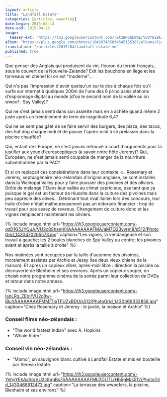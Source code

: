 ```yaml
---
layout: article
title: "Landfall Estate"
categories: [articles, wwoofing]
date-begin: 2015-04-13
date-end: 2015-04-28
image: 
  teaser-ext: "https://lh3.googleusercontent.com/-Bt2BHGGLWbE/VU2Y8iBkJuI/AAAAAAAAFFc/YGFyZ6cwNi4/s640/IMG_3188.JPG"
album: "https://plus.google.com/photos/104897435834545155307/albums/6142247041019927633?authkey=CLGLxpSah43ErAE"
translation: "/articles/2015/04/landfall-estate-vo"
published: true
---
```


Que penser des Anglais qui produisent du vin, fleuron du terroir français, sous le couvert de la Nouvelle-Zelande? Exit les bouchons en liège et les tonneaux en chêne! Ici on est "moderne"... 

Qui n'a pas l'impression d'avoir quelqu'un sur le dos à chaque fois qu'il surfe sur internet à quelques 200m de l'une des 6 principales stations d'espionnage digital au monde (d'où le second nom de la vallée où on wwoof : Spy Valley)? 

Qui ne s'est jamais senti dans son assiette mais en a achète quand même 2 juste après un tremblement de terre de magnitude 6,4?

Qui ne se sent pas gâté de se faire servir des burgers, des pizza, des tacos, des hot dog chaque midi et de passer l'après-midi à se prélasser dans la piscine chauffée?

Qui, enfant de l'Europe, ne s'est jamais retrouvé à court d'arguments pour la justifier aux yeux d'eurosceptiques (à savoir notre hôte Jeremy)? Qui, Européen, ne s'est jamais senti coupable de manger de la nourriture subventionnée par la PAC?

Et si on replaçait ces considérations dans leur contexte ☺. Rosemary et Jeremy, septuagénaire néo-zélandais d'origine anglaise, se sont installés dans la Waihopai Valley pour y faire pousser des pivoines et des oliviers. Drôle de mélange ? Dans leur vallée au climat capricieux, pas tant que ça puisque le gel est un facteur de réussite dans la culture des pivoines mais peu apprécié des olives... Détrônant tout rival italien lors des concours, leur huile d'olive n'était malheureusement pas un eldorado financier : trop de travail pour pas assez de revenus. Changement de culture donc et les vignes remplacent maintenant les oliviers. 

{% include image.html url="https://lh3.googleusercontent.com/-qzD1G5JYQuA/VU2c8ShamKI/AAAAAAAAFMA/aM7Q23vvrm8/s512/PhotoGrid_1430470265573.jpg" caption="Les vignes, la vendangeuse et son travail à gauche; les 2 boules blanches de Spy Valley au centre; les pivoines avant et après la taille à droite" %}

Nos matinées sont occupées par la taille d'automne des pivoines, moralement assistés par Archie et Jessy (les deux vieux chiens de la maison). Et après un copieux dîner, après-midi libre : direction la piscine ou découverte de Blenheim et ses environs. Après un copieux souper, on choisit notre programme cinéma de la soirée parmi leur collection de DVDs et retour dans notre annexe.

{% include image.html url="https://lh3.googleusercontent.com/-IabLRq_ZEbI/VU2c8w-iBuI/AAAAAAAAFMM/TiqTFUZxBDU/s512/PhotoGrid_1430469333858.jpg" caption="Chez Rosemary et Jeremy : le jardin, la maison et Archie" %}

### Conseil films néo-zélandais : 
- "The world fastest Indian" avec A. Hopkins
- "Whale Rider"

### Conseil vin néo-zélandais :
- "Momo", un sauvignon blanc cultivé à Landfall Estate et mis en bouteille par Seresin Estate.


{% include image.html url="https://lh3.googleusercontent.com/-YehyYEkAaSo/VU2c8ggBs7I/AAAAAAAAFMI/3DUTLrHb5gM/s512/PhotoGrid_1430468912473.jpg" caption="La terrasse des wwoofers, la piscine, Blenheim et ses environs" %}
